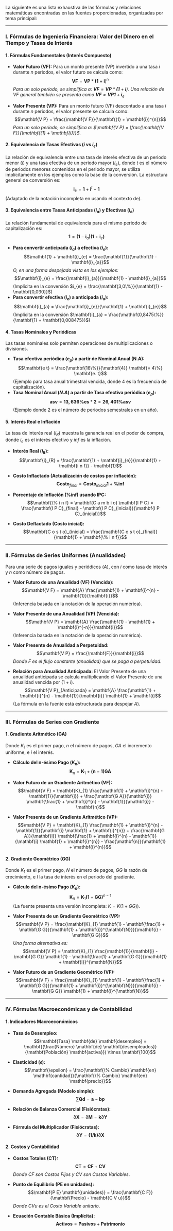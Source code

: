 La siguiente es una lista exhaustiva de las fórmulas y relaciones matemáticas encontradas en las fuentes proporcionadas, organizadas por tema principal:

---

### I. Fórmulas de Ingeniería Financiera: Valor del Dinero en el Tiempo y Tasas de Interés

#### 1. Fórmulas Fundamentales (Interés Compuesto)

*   **Valor Futuro (VF):** Para un monto presente (VP) invertido a una tasa $i$ durante $n$ periodos, el valor futuro se calcula como:
    $$\mathbf{V F} = \mathbf{V P} * \mathbf{(1} + \mathbf{i})^{n}$$
    *Para un solo periodo, se simplifica a: $\mathbf{V F} = \mathbf{V P} * \mathbf{(1} + \mathbf{i})$. Una relación de VF general también se presenta como $\mathbf{V F} = \mathbf{V P} \mathbf{1} + \mathbf{i}_{e}$.*

*   **Valor Presente (VP):** Para un monto futuro (VF) descontado a una tasa $i$ durante $n$ periodos, el valor presente se calcula como:
    $$\mathbf{V P} = \frac{\mathbf{V F}}{\mathbf{(1} + \mathbf{i})^{n}}$$
    *Para un solo periodo, se simplifica a: $\mathbf{V P} = \frac{\mathbf{V F}}{\mathbf{(1} + \mathbf{i})}$.*

#### 2. Equivalencia de Tasas Efectivas ($i$ vs $i_e$)

La relación de equivalencia entre una tasa de interés efectiva de un periodo menor ($i$) y una tasa efectiva de un periodo mayor ($i_{e}$), donde $t$ es el número de periodos menores contenidos en el periodo mayor, se utiliza implícitamente en los ejemplos como la base de la conversión. La estructura general de conversión es:
$$\mathbf{i}_{e} = \mathbf{1} + \mathbf{i}^{t} - \mathbf{1}$$ (Adaptado de la notación incompleta en usando el contexto de).

#### 3. Equivalencia entre Tasas Anticipadas ($i_a$) y Efectivas ($i_e$)

La relación fundamental de equivalencia para el mismo periodo de capitalización es:
$$\mathbf{1} = \mathbf{(1} - \mathbf{i}_{a} \mathbf{)} \mathbf{(1} + \mathbf{i}_{e} \mathbf{)}$$
*   **Para convertir anticipada ($i_a$) a efectiva ($i_e$):**
    $$\mathbf{1} + \mathbf{i}_{e} = \frac{\mathbf{1}}{\mathbf{1} - \mathbf{i}_{a}}$$
    *O, en una forma despejada vista en los ejemplos:*
    $$\mathbf{i}_{e} = \frac{\mathbf{i}_{a}}{\mathbf{1} - \mathbf{i}_{a}}$$ (Implícita en la conversión $i_{e} = \frac{\mathbf{3,0\%}}{\mathbf{1} - \mathbf{0,030}}$)
*   **Para convertir efectiva ($i_e$) a anticipada ($i_a$):**
    $$\mathbf{i}_{a} = \frac{\mathbf{i}_{e}}{\mathbf{1} + \mathbf{i}_{e}}$$ (Implícita en la conversión $\mathbf{i}_{a} = \frac{\mathbf{0,8475\%}}{\mathbf{1} + \mathbf{0,008475}}$)

#### 4. Tasas Nominales y Periódicas

Las tasas nominales solo permiten operaciones de multiplicaciones o divisiones.

*   **Tasa efectiva periódica ($e_p$) a partir de Nominal Anual (N.A):**
    $$\mathbf{e t} = \frac{\mathbf{16\%}}{\mathbf{4}} \mathbf{= 4\%} \mathbf{e. t}$$ (Ejemplo para tasa anual trimestral vencida, donde 4 es la frecuencia de capitalización).
*   **Tasa Nominal Anual ($N.A$) a partir de Tasa efectiva periódica ($e_p$):**
    $$\mathbf{a s v} = \mathbf{13,636\%} \mathbf{e s} * \mathbf{2} = \mathbf{26,401\%} \mathbf{a s v}$$ (Ejemplo donde 2 es el número de periodos semestrales en un año).

#### 5. Interés Real e Inflación

La tasa de interés real ($i_{R}$) muestra la ganancia real en el poder de compra, donde $i_{e}$ es el interés efectivo y $inf$ es la inflación.

*   **Interés Real ($i_{R}$):**
    $$\mathbf{i}_{R} = \frac{\mathbf{1} + \mathbf{i}_{e}}{\mathbf{1} + \mathbf{i n f}} - \mathbf{1}$$

*   **Costo Inflactado (Actualización de costos por inflación):**
    $$\mathbf{C o s t o}_{final} = \mathbf{C o s t o}_{inicial} \mathbf{1} + \mathbf{\% i n f}$$

*   **Porcentaje de Inflación (%inf) usando IPC:**
    $$\mathbf{\% i n f} = \mathbf{C a m b i o} \mathbf{I P C} = \frac{\mathbf{I P C}_{final} - \mathbf{I P C}_{inicial}}{\mathbf{I P C}_{inicial}}$$

*   **Costo Deflactado (Costo inicial):**
    $$\mathbf{C o s t o}_{inicial} = \frac{\mathbf{C o s t o}_{final}}{\mathbf{1} + \mathbf{\% i n f}}$$

---

### II. Fórmulas de Series Uniformes (Anualidades)

Para una serie de pagos iguales y periódicos ($A$), con $i$ como tasa de interés y $n$ como número de pagos.

*   **Valor Futuro de una Anualidad (VF) (Vencida):**
    $$\mathbf{V F} = \mathbf{A} \frac{\mathbf{1} + \mathbf{i}^{n} - \mathbf{1}}{\mathbf{i}}$$ (Inferencia basada en la notación de la operación numérica).

*   **Valor Presente de una Anualidad (VP) (Vencida):**
    $$\mathbf{V P} = \mathbf{A} \frac{\mathbf{1} - \mathbf{1} + \mathbf{i}^{-n}}{\mathbf{i}}$$ (Inferencia basada en la notación de la operación numérica).

*   **Valor Presente de Anualidad a Perpetuidad:**
    $$\mathbf{V P} = \frac{\mathbf{F}}{\mathbf{i}}$$
    *Donde $F$ es el flujo constante (anualidad) que se paga a perpetuidad*.

*   **Relación para Anualidad Anticipada:**
    El Valor Presente de una anualidad anticipada se calcula multiplicando el Valor Presente de una anualidad vencida por $(1+i)$.
    $$\mathbf{V P}_{Anticipada} = \mathbf{A} \frac{\mathbf{1} + \mathbf{i}^{n} - \mathbf{1}}{\mathbf{i}} \mathbf{1} + \mathbf{i}$$ (La fórmula en la fuente está estructurada para despejar $A$).

---

### III. Fórmulas de Series con Gradiente

#### 1. Gradiente Aritmético (GA)

Donde $K_1$ es el primer pago, $n$ el número de pagos, $GA$ el incremento uniforme, e $i$ el interés.

*   **Cálculo del n-ésimo Pago ($K_n$):**
    $$\mathbf{K}_{n} = \mathbf{K}_{1} + \mathbf{(n} - \mathbf{1)} \mathbf{G A}$$

*   **Valor Futuro de un Gradiente Aritmético (VF):**
    $$\mathbf{V F} = \mathbf{K}_{1} \frac{\mathbf{1} + \mathbf{i}^{n} - \mathbf{1}}{\mathbf{i}} + \frac{\mathbf{G A}}{\mathbf{i}} \mathbf{\frac{1} + \mathbf{i}^{n} - \mathbf{1}}{\mathbf{i}} - \mathbf{n}$$

*   **Valor Presente de un Gradiente Aritmético (VP):**
    $$\mathbf{V P} = \mathbf{K}_{1} \frac{\mathbf{1} + \mathbf{i}^{n} - \mathbf{1}}{\mathbf{i} \mathbf{1} + \mathbf{i}^{n}} + \frac{\mathbf{G A}}{\mathbf{i}} \mathbf{\frac{1} + \mathbf{i}^{n} - \mathbf{1}}{\mathbf{i} \mathbf{1} + \mathbf{i}^{n}} - \frac{\mathbf{n}}{\mathbf{1} + \mathbf{i}^{n}}$$

#### 2. Gradiente Geométrico (GG)

Donde $K_1$ es el primer pago, $N$ el número de pagos, $GG$ la razón de crecimiento, e $I$ la tasa de interés en el periodo del gradiente.

*   **Cálculo del n-ésimo Pago ($K_n$):**
    $$\mathbf{K}_{n} = \mathbf{K}_{1} \mathbf{(1} + \mathbf{G G)}^{n-1}$$ (La fuente presenta una versión incompleta: $K = K (1 + GG)$).

*   **Valor Presente de un Gradiente Geométrico (VP):**
    $$\mathbf{V P} = \frac{\mathbf{K}_{1} \mathbf{1} - \mathbf{\frac{1} + \mathbf{G G}}{\mathbf{1} + \mathbf{i}}^{\mathbf{N}}}{\mathbf{i} - \mathbf{G G}}$$
    *Una forma alternativa es:*
    $$\mathbf{V P} = \mathbf{K}_{1} \frac{\mathbf{1}}{\mathbf{i} - \mathbf{G G}} \mathbf{1} - \mathbf{\frac{1} + \mathbf{G G}}{\mathbf{1} + \mathbf{i}}^{\mathbf{N}}$$

*   **Valor Futuro de un Gradiente Geométrico (VF):**
    $$\mathbf{V F} = \frac{\mathbf{K}_{1} \mathbf{1} - \mathbf{\frac{1} + \mathbf{G G}}{\mathbf{1} + \mathbf{i}}^{\mathbf{N}}}{\mathbf{i} - \mathbf{G G}} \mathbf{1} + \mathbf{i}^{\mathbf{N}}$$

---

### IV. Fórmulas Macroeconómicas y de Contabilidad

#### 1. Indicadores Macroeconómicos

*   **Tasa de Desempleo:**
    $$\mathbf{Tasa} \mathbf{de} \mathbf{desempleo} = \mathbf{(\frac{Número} \mathbf{de} \mathbf{desempleados}} {\mathbf{Población} \mathbf{activa}}) \times \mathbf{100}$$

*   **Elasticidad ($\epsilon$):**
    $$\mathbf{\epsilon} = \frac{\mathbf{\% Cambio} \mathbf{en} \mathbf{cantidad}}{\mathbf{\% Cambio} \mathbf{en} \mathbf{precio}}$$

*   **Demanda Agregada (Modelo simple):**
    $$\sum \mathbf{Q d} = \mathbf{a} - \mathbf{b p}$$

*   **Relación de Balanza Comercial (Fisiócratas):**
    $$\partial \mathbf{X} = \partial \mathbf{M} = \mathbf{k} \partial \mathbf{Y}$$

*   **Fórmula del Multiplicador (Fisiócratas):**
    $$\partial \mathbf{Y} = \mathbf{(1/k)} \partial \mathbf{X}$$

#### 2. Costos y Contabilidad

*   **Costos Totales (CT):**
    $$\mathbf{C T} = \mathbf{C F} + \mathbf{C V}$$
    *Donde CF son Costos Fijos y CV son Costos Variables*.

*   **Punto de Equilibrio (PE en unidades):**
    $$\mathbf{P E} \mathbf{(unidades)} = \frac{\mathbf{C F}}{\mathbf{Precio} - \mathbf{C V u}}$$
    *Donde CVu es el Costo Variable unitario*.

*   **Ecuación Contable Básica (Implícita):**
    $$\mathbf{Activos} = \mathbf{Pasivos} + \mathbf{Patrimonio}$$
